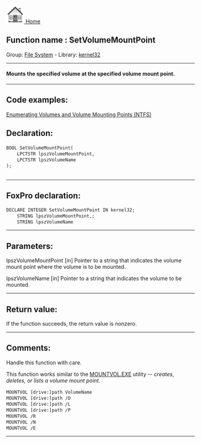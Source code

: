 [<img src="../../images/home.png"> Home ](https://github.com/VFPX/Win32API)  

## Function name : SetVolumeMountPoint
Group: [File System](../../functions_group.md#File_System)  -  Library: [kernel32](../../Libraries.md#kernel32)  
***  


#### Mounts the specified volume at the specified volume mount point.
***  


## Code examples:
[Enumerating Volumes and Volume Mounting Points (NTFS)](../../samples/sample_087.md)  

## Declaration:
```foxpro  
BOOL SetVolumeMountPoint(
	LPCTSTR lpszVolumeMountPoint,
	LPCTSTR lpszVolumeName
);
  
```  
***  


## FoxPro declaration:
```foxpro  
DECLARE INTEGER SetVolumeMountPoint IN kernel32;
	STRING lpszVolumeMountPoint,;
	STRING lpszVolumeName  
```  
***  


## Parameters:
lpszVolumeMountPoint 
[in] Pointer to a string that indicates the volume mount point where the volume is to be mounted.

lpszVolumeName 
[in] Pointer to a string that indicates the volume to be mounted.  
***  


## Return value:
If the function succeeds, the return value is nonzero.  
***  


## Comments:
Handle this function with care.  
  
This function works similar to the <a href="http://support.microsoft.com/?kbid=205524">MOUNTVOL.EXE</a> utility -- <Em>creates, deletes, or lists a volume mount point</Em>.   
```dos
MOUNTVOL [drive:]path VolumeName  
MOUNTVOL [drive:]path /D  
MOUNTVOL [drive:]path /L  
MOUNTVOL [drive:]path /P  
MOUNTVOL /R  
MOUNTVOL /N  
MOUNTVOL /E
```

***  

